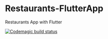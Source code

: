 # Restaurants-FlutterApp

Restaurants App with Flutter 

[![Codemagic build status](https://api.codemagic.io/apps/6193dede26bd7d8b1f6fa0f9/6193dede26bd7d8b1f6fa0f8/status_badge.svg)](https://codemagic.io/apps/6193dede26bd7d8b1f6fa0f9/6193dede26bd7d8b1f6fa0f8/latest_build)
